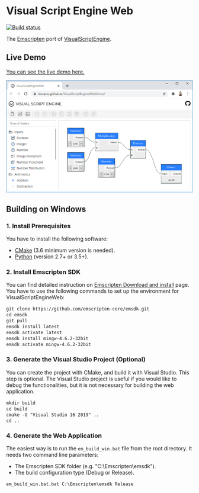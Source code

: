 # Visual Script Engine Web

[![Build status](https://ci.appveyor.com/api/projects/status/pyttwg31mi37b4hy?svg=true)](https://ci.appveyor.com/project/kovacsv/visualscriptengineweb)

The [Emscripten](https://emscripten.org) port of [VisualScriptEngine](https://github.com/kovacsv/VisualScriptEngine).

## Live Demo

[You can see the live demo here.](http://kovacsv.github.io/VisualScriptEngineWebDemo)

![Screenshot](Documentation/WebEmbeddingDemo01.png?raw=true "Web Embedding Demo")

## Building on Windows

### 1. Install Prerequisites

You have to install the following software:
- [CMake](https://cmake.org) (3.6 minimum version is needed).
- [Python](https://www.python.org) (version 2.7+ or 3.5+).

### 2. Install Emscripten SDK

You can find detailed instruction on [Emscripten Download and install](https://emscripten.org/docs/getting_started/downloads.html) page. You have to use the following commands to set up the environment for VisualScriptEngineWeb:

```
git clone https://github.com/emscripten-core/emsdk.git
cd emsdk
git pull
emsdk install latest
emsdk activate latest
emsdk install mingw-4.6.2-32bit
emsdk activate mingw-4.6.2-32bit
```

### 3. Generate the Visual Studio Project (Optional)

You can create the project with CMake, and build it with Visual Studio. This step is optional. The Visual Studio project is useful if you would like to debug the functionalities, but it is not necessary for building the web application.

```
mkdir build
cd build
cmake -G "Visual Studio 16 2019" ..
cd ..
```

### 4. Generate the Web Application

The easiest way is to run the `em_build_win.bat` file from the root directory. It needs two command line parameters:
- The Emscripten SDK folder (e.g. "C:\Emscripten\emsdk").
- The build configuration type (Debug or Release).

```
em_build_win.bat.bat C:\Emscripten\emsdk Release
```
